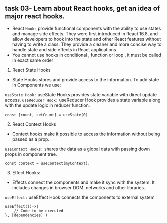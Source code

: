 ## task 03- Learn about React hooks, get an idea of major react hooks.

- React `Hooks` provide functional components with the ability to use states and manage side effects. They were first introduced in React 16.8, and allow developers to hook into the state and other React features without having to write a class. They provide a cleaner and more concise way to handle state and side effects in React applications.
- You cannot use hooks in conditional , function or loop , it must be called in exact same order

1. React State Hooks

- State Hooks stores and provide access to the information. To add state in Components we use:

`useState Hook:` useState Hooks provides state variable with direct update access.
`useReducer Hook:` useReducer Hook provides a state variable along with the update logic in reducer function.

```
const [count, setCount] = useState(0)
```

2. React Context Hooks

- Context hooks make it possible to access the information without being passed as a prop.

`useContext Hooks:` shares the data as a global data with passing down props in component tree.

```
const context = useContext(myContext);
```

3. Effect Hooks:

- Effects connect the components and make it sync with the system. It includes changes in browser DOM, networks and other libraries.

`useEffect:` useEffect Hook connects the components to external system

```
useEffect(()->{
    // Code to be executed
}, [dependencies] )

```
